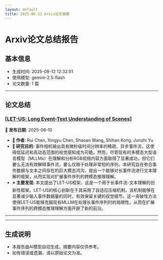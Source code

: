 ```yaml
---
layout: default
title: 2025-08-12 Arxiv论文摘要
---
```


# Arxiv论文总结报告

## 基本信息
- 生成时间: 2025-08-12 12:32:51
- 使用模型: gemini-2.5-flash
- 论文数量: 1 篇

---

## 论文总结

### [[LET-US: Long Event-Text Understanding of Scenes]](http://arxiv.org/abs/2508.07401v1)
<!-- 2025-08-10 -->
**📅 发布日期**: 2025-08-10

*   **👥 作者**: Rui Chen, Xingyu Chen, Shaoan Wang, Shihan Kong, Junzhi Yu
*   **🎯 研究目的**: 事件相机输出具有微秒级时间分辨率的稀疏、异步事件流，这使得低延迟和高动态范围的视觉感知成为可能。然而，尽管现有的多模态大型语言模型（MLLMs）在理解和分析RGB视频内容方面取得了显著成功，但它们要么无法有效解释事件流，要么仅限于处理非常短的序列。本研究旨在弥合事件数据与文本之间存在的巨大模态鸿沟，提出一个能够对长事件流进行文本理解的框架，从而实现对扩展事件序列的跨模态推理理解。
*   **⭐ 主要发现**: 本文提出了LET-US框架，这是一个用于长事件流-文本理解的创新性框架。LET-US的核心创新在于其采用了自适应压缩机制，该机制能够在显著减少输入事件数据量的同时，有效保留关键的视觉细节。这一突破性方法使得LET-US能够克服现有MLLM在处理长事件序列时的局限性，从而在扩展事件序列的跨模态推理理解方面开辟了新的前沿。

---

---

## 生成说明
- 本报告由AI模型自动生成，摘要内容仅供参考。
- 如有错误或遗漏，请以原始论文为准。
